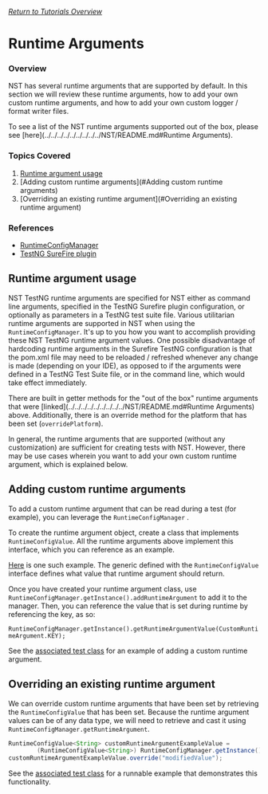 [_Return to Tutorials Overview_](https://github.com/eBay/NSTSuite/tree/main/NSTTutorials)

# Runtime Arguments

### Overview

NST has several runtime arguments that are supported by default. In this section we will review these runtime arguments, how to add your own custom runtime arguments, and how to add your own custom logger / format writer files.

To see a list of the NST runtime arguments supported out of the box, please see [here](../../../../../../../../../NST/README.md#Runtime Arguments).

### Topics Covered

1. [Runtime argument usage]()
2. [Adding custom runtime arguments](#Adding custom runtime arguments)
3. [Overriding an existing runtime argument](#Overriding an existing runtime argument)

### References
- [RuntimeConfigManager](../../../../../../../../../NST/src/main/java/com/ebay/runtime/RuntimeConfigManager.java)
- [TestNG SureFire plugin](https://maven.apache.org/surefire/maven-surefire-plugin/examples/testng.html)

## Runtime argument usage

NST TestNG runtime arguments are specified for NST either as command line arguments, specified in the TestNG Surefire plugin configuration, or optionally as parameters in a TestNG test suite file.
Various utilitarian runtime arguments are supported in NST when using the `RuntimeConfigManager`. It's up to you how you want to accomplish providing these NST TestNG runtime argument values. One possible disadvantage of hardcoding runtime arguments in the Surefire TestNG configuration is that the pom.xml file may need to be reloaded / refreshed whenever any change is made (depending on your IDE), as opposed to if the arguments were defined in a TestNG Test Suite file, or in the command line, which would take effect immediately.

There are built in getter methods for the "out of the box" runtime arguments that were [linked](../../../../../../../../../NST/README.md#Runtime Arguments) above.
Additionally, there is an override method for the platform that has been set (`overridePlatform`).

In general, the runtime arguments that are supported (without any customization) are sufficient for creating tests with NST. However, there may be use cases wherein you want to add your own custom runtime argument, which is explained below. 

## Adding custom runtime arguments

To add a custom runtime argument that can be read during a test (for example), you can leverage the `RuntimeConfigManager` . 

To create the runtime argument object, create a class that implements `RuntimeConfigValue`. All the runtime arguments above implement this interface, which you can reference as an example.

[Here](RuntimeArgumentsCustomExample.java) is one such example.
The generic defined with the `RuntimeConfigValue` interface defines what value that runtime argument should return.

Once you have created your runtime argument class, use `RuntimeConfigManager.getInstance().addRuntimeArgument` to add it to the manager. Then, you can reference the value that is set during runtime by referencing the key, as so:

`RuntimeConfigManager.getInstance().getRuntimeArgumentValue(CustomRuntimeArgument.KEY);`

See the [associated test class](RuntimeArgumentsTest.java) for an example of adding a custom runtime argument.

## Overriding an existing runtime argument

We can override custom runtime arguments that have been set by retrieving the `RuntimeConfigValue` that has been set.
Because the runtime argument values can be of any data type, we will need to retrieve and cast it using `RuntimeConfigManager.getRuntimeArgument`.

```java
RuntimeConfigValue<String> customRuntimeArgumentExampleValue =
        (RuntimeConfigValue<String>) RuntimeConfigManager.getInstance().getRuntimeArgument(customRuntimeArgumentExample.getRuntimeArgumentKey());
customRuntimeArgumentExampleValue.override("modifiedValue");
```

See the [associated test class](RuntimeArgumentsTest.java) for a runnable example that demonstrates this functionality.


